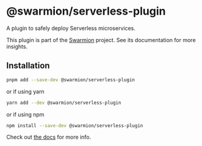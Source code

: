 # @swarmion/serverless-plugin

A plugin to safely deploy Serverless microservices.

This plugin is part of the [Swarmion](https://www.swarmion.dev) project. See its documentation for more insights.

## Installation

```bash
pnpm add --save-dev @swarmion/serverless-plugin
```

or if using yarn

```bash
yarn add --dev @swarmion/serverless-plugin
```

or if using npm

```bash
npm install --save-dev @swarmion/serverless-plugin
```

Check out [the docs](https://www.swarmion.dev/docs/contracts/serverless-plugin) for more info.
